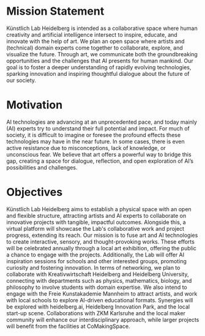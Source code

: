 # Mission Statement 
Künstlich Lab Heidelberg is intended as a collaborative space where human creativity and artificial intelligence intersect to inspire, educate, and innovate with the help of art. We plan an open space where artists and (technical) domain experts come together to collaborate, explore, and visualize the future. Through art, we communicate both the groundbreaking opportunities and the challenges that AI presents for human mankind. Our goal is to foster a deeper understanding of rapidly evolving technologies, sparking innovation and inspiring thoughtful dialogue about the future of our society.
# Motivation
AI technologies are advancing at an unprecedented pace, and today mainly (AI) experts try to understand their full potential and impact. For much of society, it is difficult to imagine or foresee the profound effects these technologies may have in the near future. In some cases, there is even active resistance due to misconceptions, lack of knowledge, or unconscious fear. We believe that art offers a powerful way to bridge this gap, creating a space for dialogue, reflection, and open exploration of AI’s possibilities and challenges.
# Objectives
Künstlich Lab Heidelberg aims to establish a physical space with an open and flexible structure, attracting artists and AI experts to collaborate on innovative projects with tangible, impactful outcomes. Alongside this, a virtual platform will showcase the Lab's collaborative work and project progress, extending its reach.
Our mission is to fuse art and AI technologies to create interactive, sensory, and thought-provoking works. These efforts will be celebrated annually through a local art exhibition, offering the public a chance to engage with the projects. Additionally, the Lab will offer AI inspiration sessions for schools and other interested groups, promoting curiosity and fostering innovation.
In terms of networking, we plan to collaborate with Kreativwirtschaft Heidelberg and Heidelberg University, connecting with departments such as physics, mathematics, biology, and philosophy to involve students with domain expertise. We also intend to engage with the Freie Kunstakademie Mannheim to attract artists, and work with local schools to explore AI-driven educational formats. Synergies will be explored with heidelberg.ai, Heidelberg Innovation Park, and the local start-up scene. Collaborations with ZKM Karlsruhe and the local maker community will enhance our interdisciplinary approach, while larger projects will benefit from the facilities at CoMakingSpace.
